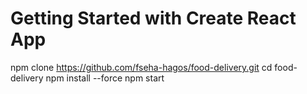 # Getting Started with Create React App

npm clone https://github.com/fseha-hagos/food-delivery.git
cd food-delivery
npm install --force
npm start
